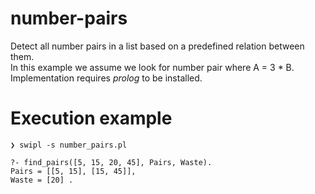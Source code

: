 # number-pairs

Detect all number pairs in a list based on a predefined relation between them. 
<br>
In this example we assume we look for number pair where A = 3 * B.
<br>
Implementation requires *prolog* to be installed.

# Execution example
```
❯ swipl -s number_pairs.pl

?- find_pairs([5, 15, 20, 45], Pairs, Waste).
Pairs = [[5, 15], [15, 45]],
Waste = [20] .

```

